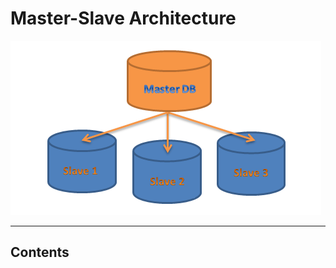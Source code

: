 # Master-Slave Architecture

![loading...](../../images/dbms/master_slave/master_slave.png)


---

## Contents
